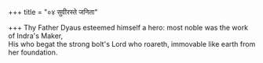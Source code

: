+++
title = "०४ सुवीरस्ते जनिता"

+++
Thy Father Dyaus esteemed himself a hero: most noble was the work of Indra's Maker,  
     His who begat the strong bolt's Lord who roareth, immovable like earth from her foundation.